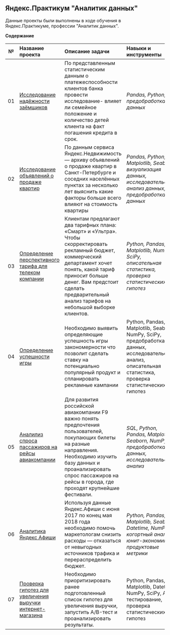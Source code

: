 ## Яндекс.Практикум "Аналитик данных" 

Данные проекты были выполнены в ходе обучения в Яндекс.Практикуме, профессии "Аналитик данных".

**Содержание**

|№| Название проекта              | Описание задачи           | Навыки и инструменты                   |
|:--:| :-------------------------- | :----------------------------------- |:---------------------------|
| 01 | [Исследование надёжности заёмщиков](https://github.com/RodionTS/Yandex_Praktikum/tree/main/1.%20Исследование%20надёжности%20заёмщиков/)| По представленным статистическим данным о платежеспособности клиентов банка провести исследование- влияет ли семейное положение и количество детей клиента на факт погашения кредита в срок. | *Pandas, Python, предобработка данных* |
| 02 | [Исследование объявлений о продаже квартир](https://github.com/RodionTS/Yandex_Praktikum/tree/main/2.%20Исследование%20объявлений%20о%20продаже%20квартир/)| По данным сервиса Яндекс.Недвижимость — архиву объявлений о продаже квартир в Санкт-Петербурге и соседних населённых пунктах за несколько лет выяснить какие факторы больше всего влияют на стоимость квартиры | *Pandas, Python, Matplotlib, Seaborn, визуализация данных, исследовательский анализ данных, предобработка данных* |
| 03 | [Определение перспективного тарифа для телеком компании](https://github.com/RodionTS/Yandex_Praktikum/tree/main/3.%20Анализ%20тарифных%20планов%20компании%20Мегалайн/)| Клиентам предлагают два тарифных плана: «Смарт» и «Ультра». Чтобы скорректировать рекламный бюджет, коммерческий департамент хочет понять, какой тариф приносит больше денег. Вам предстоит сделать предварительный анализ тарифов на небольшой выборке клиентов. | *Python, Pandas, Matplotlib, NumPy, SciPy, описательная статистика, проверка статистических гипотез* |
| 04 | [Определение успешности игры](https://github.com/RodionTS/Yandex_Praktikum/tree/main/4.%20Успешность%20игры/)| Необходимо выявить определяющие успешность игры закономерности что позволит сделать ставку на потенциально популярный продукт и спланировать рекламные кампании | Python, Pandas, Matplotlib, Seaborn, NumPy, SciPy, предобработка данных, исследовательский анализ, описательная статистика, проверка статистических гипотез |
| 05 |  [Аналилиз спроса пассажиров на рейсы авиакомпании](https://github.com/RodionTS/Yandex_Praktikum/tree/main/5.%20Спрос%20на%20рейсы%20авиакомпании/)| Для развития российской авиакомпании F9 важно понять предпочтения пользователей, покупающих билеты на разные направления. Необходимо изучить базу данных и проанализировать спрос пассажиров на рейсы в города, где проходят крупнейшие фестивали. | *SQL, Python, Pandas, Matplotlib, Seaborn, NumPy, предобработка данных, исследовательский анализ* |
| 06 |  [Аналитика Яндекс Афиши](https://github.com/RodionTS/Yandex_Praktikum/tree/main/6.%20Аналитика%20Яндекс%20Афиши/)| Используя данные Яндекс.Афиши с июня 2017 по конец мая 2018 года необходимо помочь маркетологам снизить расходы — отказаться от невыгодных источников трафика и перераспределить бюджет. | *Python, Pandas, Matplotlib, Seaborn, Datetime, NumPy, когортный анализ, юнит-экономика, продуктовые метрики* | 
| 07 |  [Проверка гипотез для увеличения выручки интернет-магазина](https://github.com/RodionTS/Yandex_Praktikum/tree/main/)| Необходимо приоритизировать ранее подготовленный список гипотез для увеличения выручки, запустить A/B-тест и проанализировать результаты.  | Python, Pandas, Matplotlib, Datetime, NumPy, SciPy, А/В-тестирование, проверка статистических гипотез | 
